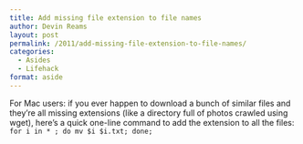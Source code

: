 ```yaml
---
title: Add missing file extension to file names
author: Devin Reams
layout: post
permalink: /2011/add-missing-file-extension-to-file-names/
categories:
  - Asides
  - Lifehack
format: aside
---
```

For Mac users: if you ever happen to download a bunch of similar files and they&#8217;re all missing extensions (like a directory full of photos crawled using wget), here&#8217;s a quick one-line command to add the extension to all the files: `for i in * ; do mv $i $i.txt; done;`